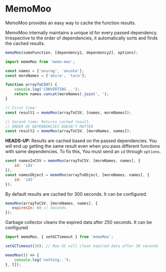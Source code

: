 # MemoMoo
MemoMoo provides an easy way to cache the function results.

MemoMoo internally maintains a unique id for every passed dependency. Irrespective to the order of dependencies, it automatically sorts and finds the cached results. 

```js
memoMoo(someFunction, [dependency1, dependency2], options);
```

```js
import memoMoo from 'memo-moo';

const names = ['anurag', 'anusha'];
const moreNames = ['akira', 'tara'];

function arrayToCSV() {
    console.log('CONVERTING...');
    return names.concat(moreNames).join(', ');
}

// First time:
const result1 = memoMoo(arrayToCSV, [names, moreNames]);

// Second time: Returns cached result. 
// ORDER OF DEPENDENCIES DOESN'T MATTER
const result2 = memoMoo(arrayToCSV, [moreNames, names]);
```

**HEADS-UP:**
Results are cached based on the passed dependencies. You will end up getting the same result even when you pass different functions with same dependencies. To fix this, You must send an `id` through `options`.

```js
const namesInCSV = memoMoo(arrayToCSV, [moreNames, names], {
    id: 'id1'
});
const namesObject = memoMoo(arrayToObject, [moreNames, names], {
    id: 'id2'
});
```

By default results are cached for 300 seconds. It can be configured.

```js
memoMoo(arrayToCSV, [moreNames, names], {
   expiresIn: 60 // Seconds 
});
```

Garbage collector cleans the expired data after 250 seconds. It can be configured

```js
import memoMoo, { setGCTimeout } from 'memoMoo';

setGCTimeout(30); // Now GC will clean expired data after 30 seconds

memoMoo(() => {
    console.log('nothing..');
}, []);

```
